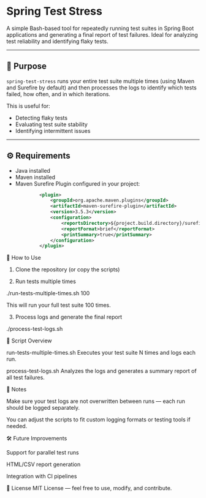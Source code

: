 # Spring Test Stress

A simple Bash-based tool for repeatedly running test suites in Spring Boot applications and generating a final report of test failures. Ideal for analyzing test reliability and identifying flaky tests.

---

## 🎯 Purpose

`spring-test-stress` runs your entire test suite multiple times (using Maven and Surefire by default) and then processes the logs to identify which tests failed, how often, and in which iterations.

This is useful for:

- Detecting flaky tests
- Evaluating test suite stability
- Identifying intermittent issues

---

## ⚙️ Requirements

- Java installed
- Maven installed
- Maven Surefire Plugin configured in your project:

```xml
            <plugin>
                <groupId>org.apache.maven.plugins</groupId>
                <artifactId>maven-surefire-plugin</artifactId>
                <version>3.5.3</version>
                <configuration>
                    <reportsDirectory>${project.build.directory}/surefire-reports</reportsDirectory>
                    <reportFormat>brief</reportFormat>
                    <printSummary>true</printSummary>
                </configuration>
            </plugin>

```

🚀 How to Use
1. Clone the repository (or copy the scripts)

2. Run tests multiple times

./run-tests-multiple-times.sh 100

This will run your full test suite 100 times.

3. Process logs and generate the final report

./process-test-logs.sh

📁 Script Overview

run-tests-multiple-times.sh
Executes your test suite N times and logs each run.

process-test-logs.sh
Analyzes the logs and generates a summary report of all test failures.

📌 Notes

Make sure your test logs are not overwritten between runs — each run should be logged separately.

You can adjust the scripts to fit custom logging formats or testing tools if needed.

🛠️ Future Improvements

Support for parallel test runs

HTML/CSV report generation

Integration with CI pipelines

📃 License
MIT License — feel free to use, modify, and contribute.




